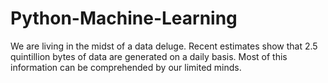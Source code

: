 # Python-Machine-Learning

We are living in the midst of a data deluge. Recent estimates show that 2.5 quintillion bytes of data are generated on a daily basis. Most of this information can be comprehended by our limited minds.
